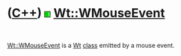 



 

 

 

 

 

([C++](Cpp.md)) ![Wt](PicWt.png) [Wt::WMouseEvent](CppWMouseEvent.md)
=======================================================================

 

[Wt::WMouseEvent](CppWMouseEvent.md) is a [Wt](CppWt.md)
[class](CppClass.md) emitted by a mouse event.

 

 

 

 

 





 



